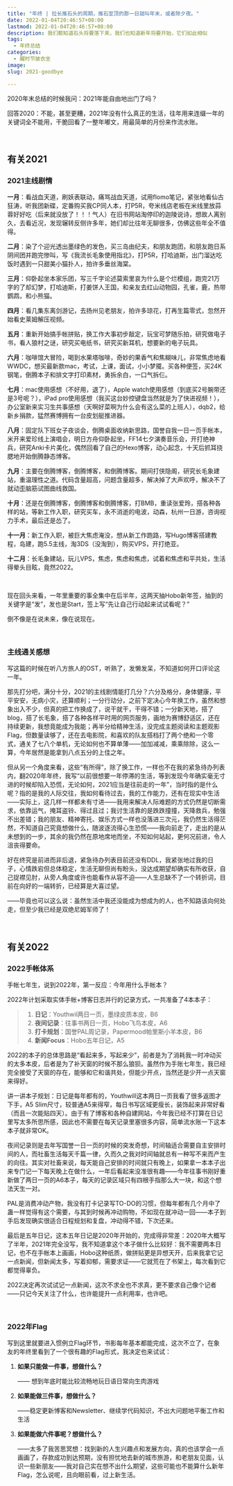 ```yaml
---
title: "年终 | 拉长推石头的周期，推石至顶的那一日就叫年末，或者除夕夜。"
date: 2022-01-04T20:46:57+08:00
lastmod: 2022-01-04T20:46:57+08:00
description: 我们都知道石头将要落下来，我们也知道新年将要开始，它们如此相似
tags:
  - 年终总结
categories:
  - 醒时节披衣坐
image: 
slug: 2021-goodbye

---
```


2020年末总结的时候我问：2021年能自由地出门了吗？

回答2020：不能，甚至更糟，2021年没有什么真正的生活，往年用来连缀一年的关键词全不能用，干脆回看了一整年嘟文，用最简单的月份来作流水账。

<br>

## 有关2021

### 2021主线剧情

**一月**：看战血天道，刷妖表联动，痛骂战血天道，试用flomo笔记，紧张地看仙古狂涛，听我团新碟，定番购买我CP同人本，打P5R，夸米线店老板在米线里放蒜蓉好好吃（后来就没放了！！！气人）在旧书网站淘停印的迦陵说诗，想故人离别久，去看近况，发现辗转反侧许多年，她们却比往年无聊很多，仿佛这些年全不值得。

**二月**：染了个迎光透出墨绿色的发色，买三岛由纪夫，和朋友跑团，和朋友跑日系阴间团并跑完惨叫，写《我流长毛象使用指北》，打P5R，打哈迪斯，出门溜达吃饭时遇到一只甜美小猫扑人，拍许多垂丝海棠。

**三月**：仰卧起坐本家乐团，写三千字论述莫索里哀为什么是个烂模组，跑完21万字的了却幻梦，打哈迪斯，打姜饼人王国，和亲友去红山动物园，孔雀，鹿，热带鹦鹉，和小熊猫。

**四月**：看几集东离剑游记，去扬州见老朋友，拍许多琼花，打再生篇零式，忽然开始看史莱姆解压视频。

**五月**：重新开始搞手帐拼贴，换工作大事初步敲定，玩宝可梦随乐拍，研究做电子书，看人狼村之谜，研究买电纸书，研究买新耳机，想要新的电子玩具。

**六月**：咖啡馆大冒险，喝到水果塔咖啡，奇妙的果香气和焦糊味儿，非常焦虑地看WWDC，想买最新款mac，考试，上课，面试，小小梦魇。买各种便签，买24K钢笔，倒腾本子和排文字打印素材，勇拆余白，一口气拆仨。

**七月**：mac使用感想（不好用，退了），Apple watch使用感想（到底买2号腕带还是3号呢？），iPad pro使用感想（我买这台妙控键盘当然就是为了快进视频！），办公室新来实习生共事感想（天啊好菜啊为什么会有这么菜的上班人），dqb2，给新乡捐款，猛然赛博拥有一台皮划艇推进器。

**八月**：固定队下班女子夜谈会，倒腾桌面收纳新思路，国誉自我一日一页手帐本，米开来爱珍线上演唱会，明日方舟仰卧起坐，FF14七夕演奏音乐会，开打绝神兵，研究Anki卡片美化，偶然回看了自己的Hexo博客，动心起念，十天后抓耳挠腮地开始倒腾静态博客。

**九月**：主要在倒腾博客，倒腾博客，和倒腾博客。期间打侠隐阁，研究长毛象建站，重温理性之道。代码含量超高，问题含量超多，解决掉了大声欢呼，解决不了就动歪脑筋试图曲线救国。

**十月**：还是在倒腾博客，倒腾博客和倒腾博客，打BMB，重读张爱玲，搭各种各样的站，等新工作入职，研究买车，永不消逝的电波，动森，杭州一日游，咨询视力手术，最后还是怂了。

**十一月**：新工作入职，被巨大焦虑淹没，想从新工作跑路，写Hugo博客搭建教程，岛建，跑5.5主线，淘3DS（没淘到），购买VPS，开打绝亚。

**十二月**：长毛象建站，玩儿VPS，焦虑，焦虑和焦虑，试着和焦虑和平共处，生活得晕头目眩，竟然2022。

<br>

现在回头来看，一年里重要的事全集中在后半年，这两天抽Hobo新年签，抽到的关键字是“发”，发也是Start，签上写“先让自己行动起来试试看呢？”

倒不像是在说未来，像在说现在。

<br>

### 主线通关感想

写这篇的时候在听八方旅人的OST，听熟了，发懒发呆，不知道如何开口评论这一年。

那先打分吧，满分十分，2021的主线剧情能打几分？六分及格分，身体健康，平平安安，无病小灾，还算顺利；一分行动分，之前下定决心今年换工作，虽然和想象出入不少，但真的把工作换成了，说干就干，干得不错；一分新天地，搭了blog，搭了长毛象，搭了各种各样平时用的网页服务，画地为赛博舒适区，还在持续更新，我想竟能成为我能；再半分给精神生活，没完成主题阅读和主题观影Flag，但数量读够了，还在去电影院，和喜欢的队友搭档打了两个绝和一个零式，通关了七八个单机，无论如何也不算单薄——加加减减，乘乘除除，这么一算，今年居然是能拿到八点五分的上佳之年。

但从另一个角度来看，这些“有所得”，除了换工作，一样也不在我的紧急待办列表内，翻2020年年终，我写“以前很想要一年停滞的生活，等到发现今年确实毫无寸进的时候却陷入恐慌，无论如何，2021应当是往前走的一年”，当时指的是什么呢？指的是我的人际交往，我如何看待过去，我的工作能力，还有在现实中生活——实际上，这几样一样都未有寸进——我用来解决人际难题的方式仍然是切断需求，依靠运气，掩耳盗铃、得过且过；我讨生活靠的是跌跌撞撞，天降救兵，勉强不出差错；我的朋友、精神寄托、娱乐方式一样也没落进三次元，我仍然生活得茫然，不知道自己究竟想做什么，随波逐流得心生恐慌——我向前走了，走出的是从未想到的一步，其余的我仍然在原地席地而坐，不知如何站起，更何况前进，令人沮丧得要命。

好在终究是前进而非后退，紧急待办列表目前还没有DDL，我紧张地过我的日子，心情跌宕但总体稳定，生活无聊但尚有盼头，没达成期望却确实有所收获，自己捉襟见肘，从旁人角度或许也能看作从容不迫——人生总缺不了一个转折词，目前在向好的一端转折，已经算是大喜过望。

——毕竟也可以这么说：虽然生活中我还没能成为想成为的人，也不知路该向何处走，但至少我已经是双绝尼姆军师了！



<br>

## 有关2022

### 2022手帐体系

手帐七年生，说到2022年，第一反应：今年用什么手帐本？

2022年计划采取实体手帐+博客日志并行的记录方式，一共准备了4本本子：

> 1. **日记**：Youthwil两日一页，墨绿皮质本皮，B6
>2. **夜间记录**：往事书两日一页，Hobo飞鸟本皮，A6
> 3. **打卡规划**：国誉PAL周记录，Papermood帕里斯小羊本皮，B6
>4. **新闻Focus**：Hobo五年日记，A5

2022的本子的总体思路是“看起来多，写起来少”，前者是为了消耗我一时冲动买的太多本皮，后者是为了补天窗的时候不那么狼狈。虽然作为手账七年生，我已经完全接受了天窗的存在，能够和它和谐共处，但能少开点，当然还是少开一点天窗来得好。

讲一讲本子规划：日记是每年都有的，Youthwill这本两日一页我看了很多返图才下手，A5 Slim尺寸，较普通A5来得窄，每日书写区域更瘦长，装饰起来非常好看（而且一次能贴四天）。由于有了博客和各种自建网站，今年我已经不打算在日记里写太多所思所感，因此也不需要在每天记录里塞很多内容，简单流水账一下这本本子就非常OK。

夜间记录则是去年写国誉一日一页的时候的突发奇想，时间轴适合需要自主安排时间的人，而社畜生活每天千篇一律，久而久之我对时间轴就总有一种写不来而产生的向往。其实对社畜来说，每天能自己安排的时间就只有晚上，如果拿一本本子出来专门记一下每天晚上在做什么，一年后看起来没准很有趣——今年往事书刚好重新做了两日一页的A6本子，每天的记录区域只有四根手指那么大一块，和这个想法天生一对。

PAL是消费冲动产物，我没有打卡记录写TO-DO的习惯，但每年都有几个月中了蛊一样觉得有这个需要，与其到时候再冲动购物，不如现在就冲动一回——本子到手后发现确实很适合日程规划和复盘，冲动得不错，下次还来。

最后是五年日记，这本五年日记是2020年开始的，完成得非常差：2020年大概写了半年，2021年完全没写，我不知道拿这个本子做什么比较好：我不需要两本日记，也不在手帐本上画画，Hobo这种纸质，做拼贴更是异想天开，后来我拿它记一点新闻，但新闻太多，写着抑郁，需要求证——它就荒在了书架上，每次看到它都觉得辜负。

2022决定再次试试记一点新闻，这次不求全也不求真，更不要求自己像个记者——只记今天关注了什么，也许能提升一点利用率，也许吧。

<br>

### 2022年Flag

写到这里就要进入惯例立Flag环节，书影每年基本都能完成，这次不立了，在象友的年终里看到了一个很有趣的Flag形式，我决定也来试试：

1. **如果只能做一件事，想做什么？**

   —— 想到年底时能比较流畅地玩日语日常向生肉游戏

2. **如果能做三件事，想做什么？**

   ——稳定更新博客和Newsletter、继续学代码知识，不出大问题地平衡工作和生活

3. **如果能做六件事呢？想做什么？**

   ——太多了我苦思冥想：找到新的人生兴趣点和发展方向，真的也该学会一点画画了，存款成功到达预期，没有担忧地去新的城市旅游，和老朋友见面，认识一些新朋友——我对自己实在想不出什么期望，这些可能也不能算什么新年Flag，怎么说呢，且向眼前看，过上新生活。

   



